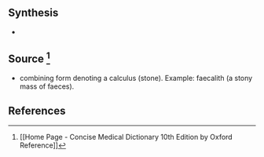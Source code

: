 ## Synthesis
- 
## Source [^1]
- combining form denoting a calculus (stone). Example: faecalith (a stony mass of faeces).
## References

[^1]: [[Home Page - Concise Medical Dictionary 10th Edition by Oxford Reference]]